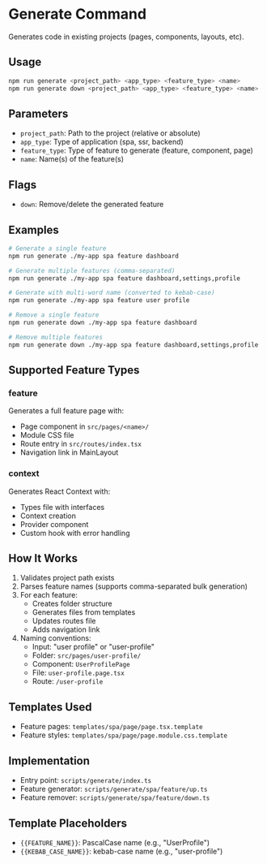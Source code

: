 # Generate Command

Generates code in existing projects (pages, components, layouts, etc).

## Usage

```bash
npm run generate <project_path> <app_type> <feature_type> <name>
npm run generate down <project_path> <app_type> <feature_type> <name>
```

## Parameters

- `project_path`: Path to the project (relative or absolute)
- `app_type`: Type of application (spa, ssr, backend)
- `feature_type`: Type of feature to generate (feature, component, page)
- `name`: Name(s) of the feature(s)

## Flags

- `down`: Remove/delete the generated feature

## Examples

```bash
# Generate a single feature
npm run generate ./my-app spa feature dashboard

# Generate multiple features (comma-separated)
npm run generate ./my-app spa feature dashboard,settings,profile

# Generate with multi-word name (converted to kebab-case)
npm run generate ./my-app spa feature user profile

# Remove a single feature
npm run generate down ./my-app spa feature dashboard

# Remove multiple features
npm run generate down ./my-app spa feature dashboard,settings,profile
```

## Supported Feature Types

### feature
Generates a full feature page with:
- Page component in `src/pages/<name>/`
- Module CSS file
- Route entry in `src/routes/index.tsx`
- Navigation link in MainLayout

### context
Generates React Context with:
- Types file with interfaces
- Context creation
- Provider component
- Custom hook with error handling

## How It Works

1. Validates project path exists
2. Parses feature names (supports comma-separated bulk generation)
3. For each feature:
   - Creates folder structure
   - Generates files from templates
   - Updates routes file
   - Adds navigation link
4. Naming conventions:
   - Input: "user profile" or "user-profile"
   - Folder: `src/pages/user-profile/`
   - Component: `UserProfilePage`
   - File: `user-profile.page.tsx`
   - Route: `/user-profile`

## Templates Used

- Feature pages: `templates/spa/page/page.tsx.template`
- Feature styles: `templates/spa/page/page.module.css.template`

## Implementation

- Entry point: `scripts/generate/index.ts`
- Feature generator: `scripts/generate/spa/feature/up.ts`
- Feature remover: `scripts/generate/spa/feature/down.ts`

## Template Placeholders

- `{{FEATURE_NAME}}`: PascalCase name (e.g., "UserProfile")
- `{{KEBAB_CASE_NAME}}`: kebab-case name (e.g., "user-profile")
